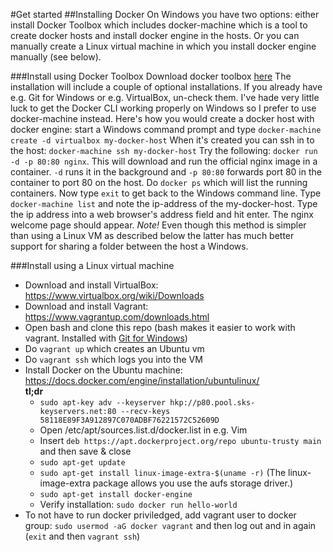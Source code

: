 #Get started
##Installing Docker
On Windows you have two options: either install Docker Toolbox which includes docker-machine which is a tool to create docker hosts and install docker engine in the hosts. Or you can manually create a Linux virtual machine in which you install docker engine manually (see below).

###Install using Docker Toolbox
Download docker toolbox [here](https://www.docker.com/docker-toolbox)
The installation will include a couple of optional installations. If you already have e.g. Git for Windows or e.g. VirtualBox, un-check them.
I've hade very little luck to get the Docker CLI working properly on Windows so I prefer to use docker-machine instead.
Here's how you would create a docker host with docker engine: start a Windows command prompt and type `docker-machine create -d virtualbox my-docker-host`
When it's created you can ssh in to the host: `docker-machine ssh my-docker-host`
Try the following: `docker run -d -p 80:80 nginx`. This will download and run the official nginx image in a container. `-d` runs it in the background and `-p 80:80` forwards port 80 in the container to port 80 on the host. Do `docker ps` which will list the running containers.
Now type `exit` to get back to the Windows command line. Type `docker-machine list` and note the ip-address of the my-docker-host. Type the ip address into a web browser's address field and hit enter. The nginx welcome page should appear.
*Note!* Even though this method is simpler than using a Linux VM as described below the latter has much better support for sharing a folder between the host a Windows.

###Install using a Linux virtual machine
* Download and install VirtualBox: https://www.virtualbox.org/wiki/Downloads
* Download and install Vagrant: https://www.vagrantup.com/downloads.html
* Open bash and clone this repo (bash makes it easier to work with vagrant. Installed with [Git for Windows](https://git-for-windows.github.io/))
* Do `vagrant up` which creates an Ubuntu vm 
* Do `vagrant ssh` which logs you into the VM
* Install Docker on the Ubuntu machine: https://docs.docker.com/engine/installation/ubuntulinux/<br/>
  **tl;dr**
  * `sudo apt-key adv --keyserver hkp://p80.pool.sks-keyservers.net:80 --recv-keys 58118E89F3A912897C070ADBF76221572C52609D`
  * Open /etc/apt/sources.list.d/docker.list in e.g. Vim
  * Insert `deb https://apt.dockerproject.org/repo ubuntu-trusty main` and then save & close
  * `sudo apt-get update`
  * `sudo apt-get install linux-image-extra-$(uname -r)` (The linux-image-extra package allows you use the aufs storage driver.)
  * `sudo apt-get install docker-engine`
  * Verify installation: `sudo docker run hello-world`
* To not have to run docker priviledged, add vagrant user to docker group: `sudo usermod -aG docker vagrant` and then log out and in again (`exit` and then `vagrant ssh`)

